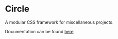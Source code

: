 # Circle
A modular CSS framework for miscellaneous projects.

Documentation can be found [here](http://treehouse.github.io/circle/docs).
